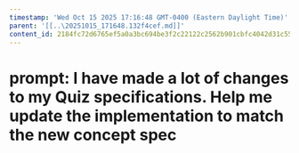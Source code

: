 ```yaml
---
timestamp: 'Wed Oct 15 2025 17:16:48 GMT-0400 (Eastern Daylight Time)'
parent: '[[..\20251015_171648.132f4cef.md]]'
content_id: 2184fc72d6765ef5a0a3bc694be3f2c22122c2562b901cbfc4042d31c55cc47c
---
```


# prompt: I have made a lot of changes to my Quiz specifications. Help me update the implementation to match the new concept spec
